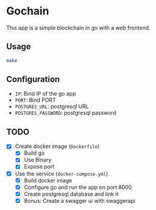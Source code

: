 # Gochain
This app is a simple blockchain in go with a web frontend.

## Usage
```bash
make
```

## Configuration
 - `IP`: Bind IP of the go app
 - `PORT`: Bind PORT
 - `POSTGRES_URL`: postgresql URL
 - `POSTGRES_PASSWORD`: postgresql password

## TODO
 - [X] Create docker image (`Dockerfile`)
    - [X] Build go
    - [X] Use Binary
    - [X] Expose port
 - [X] Use the service (`docker-compose.yml`)
    - [X] Build docker image
    - [X] Configure go and run the app on port 8000
    - [X] Create postgresql database and link it
    - [X] Bonus: Create a swagger ui with swaggerapi
